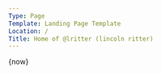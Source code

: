 ```yaml
---
Type: Page
Template: Landing Page Template
Location: /
Title: Home of @lritter (lincoln ritter)
---
```


{now}